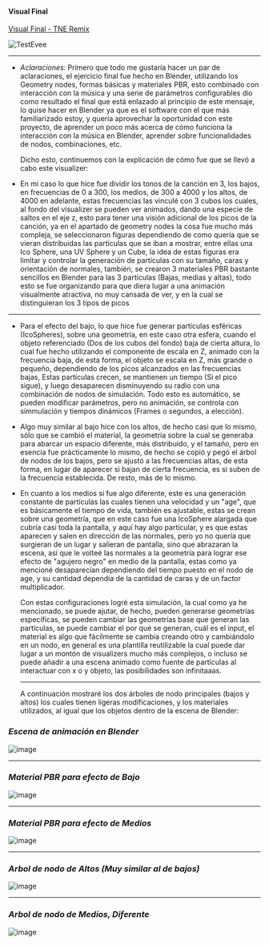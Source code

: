 #### Visual Final

[Visual Final - TNE Remix](https://youtu.be/FcsGaWsJs_w)

![TestEvee](https://github.com/user-attachments/assets/c2be177a-9524-4020-bf28-4126e92f5b0a)

----

- *Aclaraciones:* Primero que todo me gustaría hacer un par de aclaraciones, el ejercicio final fue hecho en Blender, utilizando los Geometry nodes, formas básicas y materiales PBR, esto combinado con interacción con
  la música y una serie de parámetros configurables dio como resultado el final que está enlazado al principio de este mensaje, lo quise hacer en Blender ya que es el software con el que más familiarizado estoy,
  y quería aprovechar la oportunidad con este proyecto, de aprender un poco más acerca de cómo funciona la interacción con la música en Blender, aprender sobre funcionalidades de nodos, combinaciones, etc.

  Dicho esto, continuemos con la explicación de cómo fue que se llevó a cabo este visualizer:

- En mi caso lo que hice fue dividir los tonos de la canción en 3, los bajos, en frecuencias de 0 a 300, los medios, de 300 a 4000 y los altos, de 4000 en adelante, estas frecuencias las vinculé con 3 cubos los cuales,
  al fondo del visualizer se pueden ver animados, dando una especie de saltos en el eje z, esto para tener una visión adicional de los picos de la canción, ya en el apartado de geometry nodes la cosa fue mucho más compleja,
  se seleccionaron figuras dependiendo de como quería que se vieran distribuidas las partículas que se iban a mostrar, entre ellas una Ico Sphere, una UV Sphere y un Cube, la idea de estas figuras era limitar y controlar
  la generación de partículas con su tamaño, caras y orientación de normales, también, se crearon 3 materiales PBR bastante sencillos en Blender para las 3 partículas (Bajas, medias y altas), todo esto se fue
  organizando para que diera lugar a una animación visualmente atractiva, no muy cansada de ver, y en la cual se distinguieran los 3 tipos de picos

----

- Para el efecto del bajo, lo que hice fue generar partículas esféricas (IcoSpheres), sobre una geometría, en este caso otra esfera, cuando el objeto referenciado (Dos de los cubos del fondo) baja de cierta altura,
  lo cual fue hecho utilizando el componente de escala en Z, animado con la frecuencia baja, de esta forma, el objeto se escala en Z, más grande o pequeño, dependiendo de los picos alcanzados en las frecuencias bajas,
  Estas partículas crecen, se mantienen un tiempo (Si el pico sigue), y luego desaparecen disminuyendo su radio con una combinación de nodos de simulación. Todo esto es automático, se pueden modificar parámetros,
  pero no animación, se controla con simmulación y tiempos dinámicos (Frames o segundos, a elección).

- Algo muy similar al bajo hice con los altos, de hecho casi que lo mismo, sólo que se cambió el material, la geometría sobre la cual se generaba para abarcar un espacio diferente, más distribuido, y el tamaño, pero
  en esencia fue prácticamente lo mismo, de hecho se copió y pegó el árbol de nodos de los bajos, pero se ajustó a las frecuencias altas, de esta forma, en lugar de aparecer si bajan de cierta frecuencia, es si suben
  de la frecuencia establecida. De resto, más de lo mismo.

- En cuanto a los medios si fue algo diferente, este es una generación constante de partículas las cuales tienen una velocidad y un "age", que es básicamente el tiempo de vida, también es ajustable, estas se crean sobre
  una geometría, que en este caso fue una IcoSphere alargada que cubría casi toda la pantalla, y aquí hay algo particular, y es que estas aparecen y salen en dirección de las normales, pero yo no quería que surgieran de
  un lugar y salieran de pantalla, sino que abrazaran la escena, así que le volteé las normales a la geometría para lograr ese efecto de "agujero negro" en medio de la pantalla, estas como ya mencioné desaparecían
  dependiendo del tiempo puesto en el nodo de age, y su cantidad dependía de la cantidad de caras y de un factor multiplicador.

  Con estas configuraciones logré esta simulación, la cual como ya he mencionado, se puede ajutar, de hecho, pueden generarse geometrías específicas, se pueden cambiar las geometrías base que generan las partículas,
  se puede cambiar el por qué se generan, cuál es el input, el material es algo que fácilmente se cambia creando otro y cambiándolo en un nodo, en general es una plantilla reutilizable la cual puede dar lugar a un
  montón de visualizers mucho más complejos, o incluso se puede añadir a una escena animado como fuente de partículas al interactuar con x o y objeto, las posibilidades son infinitaaas.

  ----

  A continuación mostraré los dos árboles de nodo principales (bajos y altos) los cuales tienen ligeras modificaciones, y los materiales utilizados, al igual que los objetos dentro de la escena de Blender:

### *Escena de animación en Blender*


![image](https://github.com/user-attachments/assets/c8d7bb32-a46f-4010-a987-5bbd9f969891)

----

### *Material PBR para efecto de Bajo*

![image](https://github.com/user-attachments/assets/db6bb894-f267-4ae5-9561-d2d89289ae14)

----

### *Material PBR para efecto de Medios*

![image](https://github.com/user-attachments/assets/53afd43d-ab92-459c-b146-daf8e213c0f0)

----

### *Arbol de nodo de Altos (Muy similar al de bajos)*

![image](https://github.com/user-attachments/assets/2e82f4f3-cde6-4be1-bf5f-885ac310c3a2)

----

### *Arbol de nodo de Medios, Diferente*

![image](https://github.com/user-attachments/assets/95062e0c-f7f0-4ac5-b1d3-58a8a53ca024)







  
